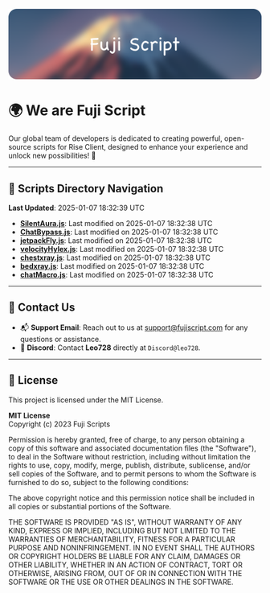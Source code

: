 ![Banner](.github/b.webp)

# 🌍 **We are Fuji Script**

Our global team of developers is dedicated to creating powerful, open-source scripts for Rise Client, designed to enhance your experience and unlock new possibilities! 🌟

---
<!-- SCRIPTS_NAVIGATION_START -->
## 📂 **Scripts Directory Navigation**

**Last Updated**: 2025-01-07 18:32:39 UTC

- **[SilentAura.js](scripts/SilentAura.js)**: Last modified on 2025-01-07 18:32:38 UTC
- **[ChatBypass.js](scripts/ChatBypass.js)**: Last modified on 2025-01-07 18:32:38 UTC
- **[jetpackFly.js](scripts/jetpackFly.js)**: Last modified on 2025-01-07 18:32:38 UTC
- **[velocityHylex.js](scripts/velocityHylex.js)**: Last modified on 2025-01-07 18:32:38 UTC
- **[chestxray.js](scripts/chestxray.js)**: Last modified on 2025-01-07 18:32:38 UTC
- **[bedxray.js](scripts/bedxray.js)**: Last modified on 2025-01-07 18:32:38 UTC
- **[chatMacro.js](scripts/chatMacro.js)**: Last modified on 2025-01-07 18:32:38 UTC

<!-- SCRIPTS_NAVIGATION_END -->

---

## 💬 **Contact Us**  
- 📬 **Support Email**: Reach out to us at [support@fujiscript.com](mailto:support@fujiscript.com) for any questions or assistance.  
- 💬 **Discord**: Contact **Leo728** directly at `Discord@leo728`.

---

## 📜 **License**

This project is licensed under the MIT License.  

**MIT License**  
Copyright (c) 2023 Fuji Scripts  

Permission is hereby granted, free of charge, to any person obtaining a copy of this software and associated documentation files (the "Software"), to deal in the Software without restriction, including without limitation the rights to use, copy, modify, merge, publish, distribute, sublicense, and/or sell copies of the Software, and to permit persons to whom the Software is furnished to do so, subject to the following conditions:  

The above copyright notice and this permission notice shall be included in all copies or substantial portions of the Software.  

THE SOFTWARE IS PROVIDED "AS IS", WITHOUT WARRANTY OF ANY KIND, EXPRESS OR IMPLIED, INCLUDING BUT NOT LIMITED TO THE WARRANTIES OF MERCHANTABILITY, FITNESS FOR A PARTICULAR PURPOSE AND NONINFRINGEMENT. IN NO EVENT SHALL THE AUTHORS OR COPYRIGHT HOLDERS BE LIABLE FOR ANY CLAIM, DAMAGES OR OTHER LIABILITY, WHETHER IN AN ACTION OF CONTRACT, TORT OR OTHERWISE, ARISING FROM, OUT OF OR IN CONNECTION WITH THE SOFTWARE OR THE USE OR OTHER DEALINGS IN THE SOFTWARE.  
